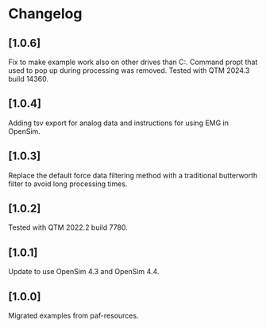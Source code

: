 # Changelog


## [1.0.6]
Fix to make example work also on other drives than C:.
Command propt that used to pop up during processing was removed.
Tested with QTM 2024.3 build 14360.

## [1.0.4]
Adding tsv export for analog data and instructions for using EMG in OpenSim.

## [1.0.3]
Replace the default force data filtering method with a traditional butterworth filter to avoid long processing times.

## [1.0.2]
Tested with QTM 2022.2 build 7780.

## [1.0.1]
Update to use OpenSim 4.3 and OpenSim 4.4.

## [1.0.0]
Migrated examples from paf-resources.
